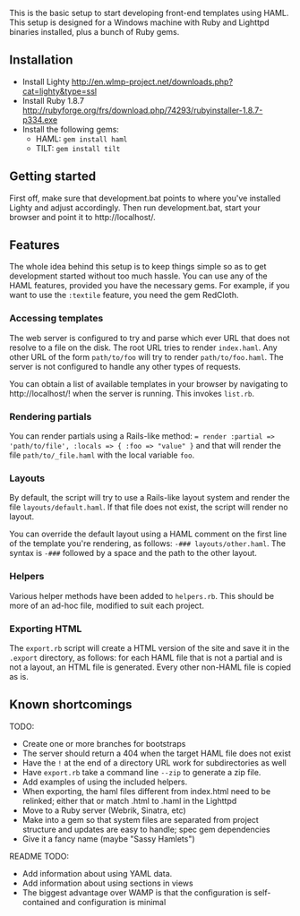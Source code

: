 This is the basic setup to start developing front-end templates using HAML. 
This setup is designed for a Windows machine with Ruby and Lighttpd binaries 
installed, plus a bunch of Ruby gems.

Installation
------------

* Install Lighty http://en.wlmp-project.net/downloads.php?cat=lighty&type=ssl
* Install Ruby 1.8.7 http://rubyforge.org/frs/download.php/74293/rubyinstaller-1.8.7-p334.exe
* Install the following gems:
  - HAML: `gem install haml`
  - TILT: `gem install tilt`


Getting started
---------------

First off, make sure that development.bat points to where you've installed 
Lighty and adjust accordingly. Then run development.bat, start your browser and 
point it to http://localhost/.


Features
--------

The whole idea behind this setup is to keep things simple so as to get 
development started without too much hassle. You can use any of the HAML 
features, provided you have the necessary gems. For example, if you want to use 
the `:textile` feature, you need the gem RedCloth.

### Accessing templates

The web server is configured to try and parse which ever URL that does not 
resolve to a file on the disk. The root URL tries to render `index.haml`. Any 
other URL of the form `path/to/foo` will try to render `path/to/foo.haml`. The 
server is not configured to handle any other types of requests.

You can obtain a list of available templates in your browser by navigating to
http://localhost/! when the server is running. This invokes `list.rb`.

### Rendering partials

You can render partials using a Rails-like method: 
`= render :partial => 'path/to/file', :locals => { :foo => "value" }`
and that will render the file `path/to/_file.haml` with the local variable `foo`.

### Layouts

By default, the script will try to use a Rails-like layout system and render
the file `layouts/default.haml`. If that file does not exist, the script will 
render no layout.

You can override the default layout using a HAML comment on the first line of
the template you're rendering, as follows: `-### layouts/other.haml`. The syntax
is `-###` followed by a space and the path to the other layout.

### Helpers

Various helper methods have been added to `helpers.rb`. This should be more of 
an ad-hoc file, modified to suit each project.

### Exporting HTML

The `export.rb` script will create a HTML version of the site and save it in the
`.export` directory, as follows: for each HAML file that is not a partial and is
not a layout, an HTML file is generated. Every other non-HAML file is copied as 
is.


Known shortcomings
------------------

TODO:

* Create one or more branches for bootstraps
* The server should return a 404 when the target HAML file does not exist
* Have the `!` at the end of a directory URL work for subdirectories as well 
* Have `export.rb` take a command line `--zip` to generate a zip file.
* Add examples of using the included helpers.
* When exporting, the haml files different from index.html need to be relinked;
  either that or match .html to .haml in the Lighttpd
* Move to a Ruby server (Webrik, Sinatra, etc)
* Make into a gem so that system files are separated from project structure and 
  updates are easy to handle; spec gem dependencies
* Give it a fancy name (maybe "Sassy Hamlets")

README TODO:

* Add information about using YAML data.
* Add information about using sections in views
* The biggest advantage over WAMP is that the configuration is self-contained and
  configuration is minimal

